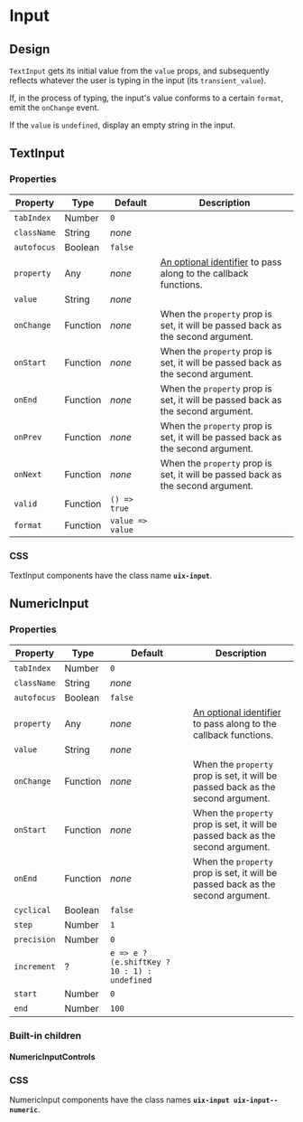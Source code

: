 # Input

## Design

`TextInput` gets its initial value from the `value` props, and subsequently reflects whatever the user is typing in the input (its `transient_value`).

If, in the process of typing, the input's value conforms to a certain `format`, emit the `onChange` event.

If the `value` is `undefined`, display an empty string in the input.

## TextInput

### Properties

Property | Type | Default | Description
-------- | ---- | ------- | -----------
`tabIndex` | Number | `0` |
`className` | String | _none_ |
`autofocus` | Boolean | `false` |
`property` | Any | _none_ | [An optional identifier][property] to pass along to the callback functions.
`value` | String | _none_ |  
`onChange` | Function | _none_ | When the `property` prop is set, it will be passed back as the second argument.
`onStart` | Function | _none_ | When the `property` prop is set, it will be passed back as the second argument.
`onEnd` | Function | _none_ | When the `property` prop is set, it will be passed back as the second argument.
`onPrev` | Function | _none_ | When the `property` prop is set, it will be passed back as the second argument.
`onNext` | Function | _none_ | When the `property` prop is set, it will be passed back as the second argument.
`valid` | Function | `() => true` | 
`format` | Function | `value => value` |

### CSS

TextInput components have the class name __`uix-input`__.

## NumericInput

### Properties

Property | Type | Default | Description
-------- | ---- | ------- | -----------
`tabIndex` | Number | `0` |
`className` | String | _none_ |
`autofocus` | Boolean | `false` |
`property` | Any | _none_ | [An optional identifier][property] to pass along to the callback functions.
`value` | String | _none_ |  
`onChange` | Function | _none_ | When the `property` prop is set, it will be passed back as the second argument.
`onStart` | Function | _none_ | When the `property` prop is set, it will be passed back as the second argument.
`onEnd` | Function | _none_ | When the `property` prop is set, it will be passed back as the second argument.
`cyclical` | Boolean | `false` |
`step` | Number | `1` |
`precision` | Number | `0` |
`increment` | ? | `e => e ? (e.shiftKey ? 10 : 1) : undefined` |
`start` | Number | `0` |
`end` | Number | `100` |

### Built-in children

#### NumericInputControls

### CSS

NumericInput components have the class names __`uix-input uix-input--numeric`__.


[property]: https://github.com/danburzo/react-recipes/blob/master/recipes/property-pattern.md